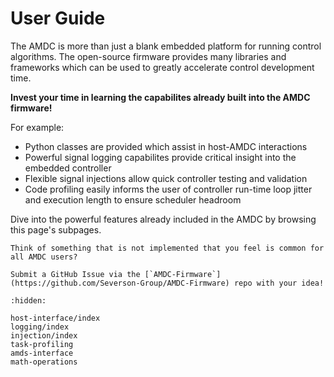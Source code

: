 # User Guide

The AMDC is more than just a blank embedded platform for running control algorithms.
The open-source firmware provides many libraries and frameworks which can be used to greatly accelerate control development time.

**Invest your time in learning the capabilites already built into the AMDC firmware!**

For example:

- Python classes are provided which assist in host-AMDC interactions
- Powerful signal logging capabilites provide critical insight into the embedded controller
- Flexible signal injections allow quick controller testing and validation
- Code profiling easily informs the user of controller run-time loop jitter and execution length to ensure scheduler headroom

Dive into the powerful features already included in the AMDC by browsing this page's subpages.

```{hint}
Think of something that is not implemented that you feel is common for all AMDC users?

Submit a GitHub Issue via the [`AMDC-Firmware`](https://github.com/Severson-Group/AMDC-Firmware) repo with your idea!
```

```{toctree}
:hidden:

host-interface/index
logging/index
injection/index
task-profiling
amds-interface
math-operations
```